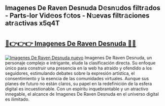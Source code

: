 ## Imagenes De Raven Desnuda D𝚎sn𝚞dos filtr𝚊dos - Parts-Ior Vid𝚎os f𝚘tos - N𝚞evas filtr𝚊ciones atr𝚊ctivas x5q4T

# <h2><a href="http://mb41tk.tromn.icu/?c=Imagenes+De+Raven+Desnuda">🔗👉👉👉 Imagenes De Raven Desnuda 🔗🔗</a></h2>

[![Imagenes De Raven Desnuda nuevo](https://i.imgur.com/pEAQMta.gif)](http://mb41tk.tromn.icu/?c=Imagenes+De+Raven+Desnuda)
Imagenes De Raven Desnuda, un personaje complejo e intrigante, elude la clasificación directa. Su enfoque único para construir una presencia en la web ha atraído y ofendido a los seguidores, estimulando debates sobre la expresión artística, el consentimiento y la esencia de las comunidades virtuales. Aunque sus planes de futuro no están claros, su papel en la redefinición de la esfera digital es incuestionable. Con un espíritu inquebrantable y un atractivo innegable, el alcance de Imagenes De Raven Desnuda en el universo digital es ilimitado.

